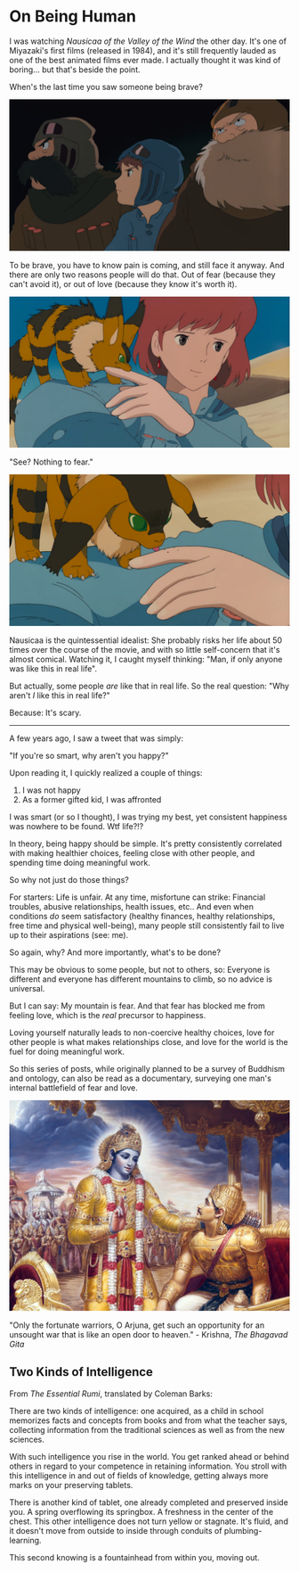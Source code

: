 # On Being Human

I was watching _Nausicaa of the Valley of the Wind_ the other day. It's one of Miyazaki's first films (released in 1984), and it's still frequently lauded as one of the best animated films ever made. I actually thought it was kind of boring... but that's beside the point.

When's the last time you saw someone being brave?

![Nausicaa and others watching an unidentified airship appearing](Bravery.png)

To be brave, you have to know pain is coming, and still face it anyway. And there are only two reasons people will do that. Out of fear (because they can't avoid it), or out of love (because they know it's worth it).

![Getting bit by a fox squirrel](Pain.png)

"See? Nothing to fear."

![Fox squirrel licking the bite he made](Response.png)

Nausicaa is the quintessential idealist: She probably risks her life about 50 times over the course of the movie, and with so little self-concern that it's almost comical. Watching it, I caught myself thinking: "Man, if only anyone was like this in real life".

But actually, some people _are_ like that in real life. So the real question: "Why aren't _I_ like this in real life?"

Because: It's scary.

___

A few years ago, I saw a tweet that was simply:

"If you're so smart, why aren't you happy?"

Upon reading it, I quickly realized a couple of things:

1. I was not happy
2. As a former gifted kid, I was affronted

I was smart (or so I thought), I was trying my best, yet consistent happiness was nowhere to be found. Wtf life?!?

In theory, being happy should be simple. It's pretty consistently correlated with making healthier choices, feeling close with other people, and spending time doing meaningful work.

So why not just do those things?

For starters: Life is unfair. At any time, misfortune can strike: Financial troubles, abusive relationships, health issues, etc.. And even when conditions _do_ seem satisfactory (healthy finances, healthy relationships, free time and physical well-being), many people still consistently fail to live up to their aspirations (see: me).

So again, why? And more importantly, what's to be done?

This may be obvious to some people, but not to others, so: Everyone is different and everyone has different mountains to climb, so no advice is universal.

But I can say: My mountain is fear. And that fear has blocked me from feeling love, which is the _real_ precursor to happiness.

Loving yourself naturally leads to non-coercive healthy choices, love for other people is what makes relationships close, and love for the world is the fuel for doing meaningful work.

So this series of posts, while originally planned to be a survey of Buddhism and ontology, can also be read as a documentary, surveying one man's internal battlefield of fear and love.

![Krishna speaks to Arjuna](gita.jpg)

"Only the fortunate warriors, O Arjuna, get such an opportunity for an unsought war that is like an open door to heaven." - Krishna, _The Bhagavad Gita_

## Two Kinds of Intelligence

From _The Essential Rumi_, translated by Coleman Barks:

There are two kinds of intelligence: one acquired,
as a child in school memorizes facts and concepts
from books and from what the teacher says,
collecting information from the traditional sciences
as well as from the new sciences.

With such intelligence you rise in the world.
You get ranked ahead or behind others
in regard to your competence in retaining
information. You stroll with this intelligence
in and out of fields of knowledge, getting always more
marks on your preserving tablets.

There is another kind of tablet, one
already completed and preserved inside you.
A spring overflowing its springbox. A freshness
in the center of the chest. This other intelligence
does not turn yellow or stagnate. It's fluid,
and it doesn't move from outside to inside
through conduits of plumbing-learning.

This second knowing is a fountainhead
from within you, moving out.

